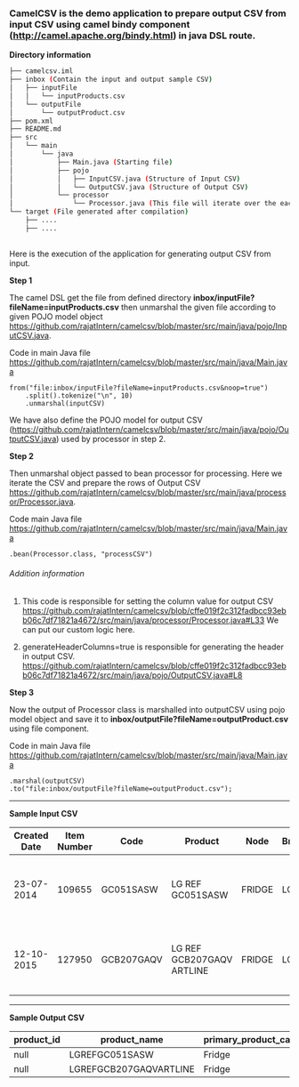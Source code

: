 ### CamelCSV is the demo application to prepare output CSV from input CSV using camel bindy component (http://camel.apache.org/bindy.html) in java DSL route.

**Directory information**

```bash
├── camelcsv.iml
├── inbox (Contain the input and output sample CSV)
│   ├── inputFile 
│   │   └── inputProducts.csv
│   └── outputFile
│       └── outputProduct.csv
├── pom.xml
├── README.md
├── src
│   └── main
│       └── java
│           ├── Main.java (Starting file)
│           ├── pojo
│           │   ├── InputCSV.java (Structure of Input CSV)
│           │   └── OutputCSV.java (Structure of Output CSV)
│           └── processor
│               └── Processor.java (This file will iterate over the each record of CSV and prepare the Output CSV, here is the logic for setting up the column values of output CSV from input CSV.)
└── target (File generated after compilation)
    ├── ....
    ├── ....
                    
```

Here is the execution of the application for generating output CSV from input.

**Step 1**

The camel DSL get the file from defined directory **inbox/inputFile?fileName=inputProducts.csv** then unmarshal the given file according to given POJO model object https://github.com/rajatIntern/camelcsv/blob/master/src/main/java/pojo/InputCSV.java.

Code in main Java file https://github.com/rajatIntern/camelcsv/blob/master/src/main/java/Main.java
```
from("file:inbox/inputFile?fileName=inputProducts.csv&noop=true")
    .split().tokenize("\n", 10)
    .unmarshal(inputCSV)
```

We have also define the POJO model for output CSV (https://github.com/rajatIntern/camelcsv/blob/master/src/main/java/pojo/OutputCSV.java) used by processor in step 2.

**Step 2**

Then unmarshal object passed to bean processor for processing. Here we iterate the CSV and prepare the rows of Output CSV
https://github.com/rajatIntern/camelcsv/blob/master/src/main/java/processor/Processor.java.


Code main Java file https://github.com/rajatIntern/camelcsv/blob/master/src/main/java/Main.java
```
.bean(Processor.class, "processCSV")
```

###### Addition information
1. This code is responsible for setting the column value for output CSV
https://github.com/rajatIntern/camelcsv/blob/cffe019f2c312fadbcc93ebb06c7df71821a4672/src/main/java/processor/Processor.java#L33
We can put our custom logic here.

2. generateHeaderColumns=true is responsible for generating the header in output CSV.
https://github.com/rajatIntern/camelcsv/blob/cffe019f2c312fadbcc93ebb06c7df71821a4672/src/main/java/pojo/OutputCSV.java#L8


**Step 3**

Now the output of Processor class is marshalled into outputCSV using pojo model object and save it to **inbox/outputFile?fileName=outputProduct.csv** using file component.

Code in main Java file https://github.com/rajatIntern/camelcsv/blob/master/src/main/java/Main.java
```
.marshal(outputCSV)
.to("file:inbox/outputFile?fileName=outputProduct.csv");
```

---

**Sample Input CSV**

|Created Date|Item Number|Code|Product|Node|Brand|Product Category|Master Type|
|-------------|---------|---------|----------------|---------|---------|---------|--------------|
|23-07-2014|109655|GC051SASW|LG REF GC051SASW|FRIDGE|LG|Fridge|Products - Batches and Serial No|
|12-10-2015|127950|GCB207GAQV|LG REF GCB207GAQV ARTLINE|FRIDGE|LG|Fridge|Products - Batches and Serial No|


---

**Sample Output CSV**

|product_id|product_name|primary_product_category_id|add_to_categories|product_sku|parent_product_sku|short_description|long_description|list_price|hsh_code|start_selling_date|is_serialized|is_degital|weight|weight_uom_id|height|dept|dimension_uom_id|product_url_name|publish|sales_channel|bar_code|MPN|currency_uom_id|features|manufacturer_party_name|
|---------|---------|---------|---------|---------|---------|---------|---------|---------|---------|---------|---------|---------|---------|---------|---------|---------|---------|---------|---------|---------|---------|---------|---------|---------|---------|
|null|LGREFGC051SASW|Fridge|null|109655|null|null|null|null|null|null|null|null|null|null|null|null|null|null|null|null|null|GC051SASW|null|null|LG|
|null|LGREFGCB207GAQVARTLINE|Fridge|null|127950|null|null|null|null|null|null|null|null|null|null|null|null|null|null|null|null|null|GCB207GAQV|null|null|LG|
